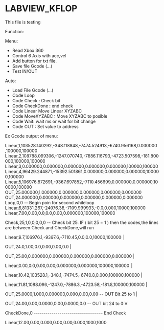 # LABVIEW_KFLOP

This file is testing

Function:

Menu:
- Read Xbox 360
- Control 6 Axis with acc,vel
- Add button for txt file.
- Save file Gcode (...) 
- Test IN/OUT

Auto:
- Load File Gcode (...)
- Code Loop
- Code Check  : Check bit 
- Code CheckDone : end check
- Code Linear Move Linear XYZABC
- Code MoveXYZABC : Move XYZABC to posible
- Code Wait: wait ms or wait for bit change
- Code OUT : Set value to address

Ex Gcode output of menu:

Linear,1,103528.140292,-348.118848,-7474.524913,-6740.956168,0.000000 ,100000,100000
Linear,2,108788.099306,-1247.070740,-7886.116793,-4723.507598,-181.800000,100000,100000
Linear,3,0.000000,0.000000,0.000000,0.000000,0.000000,100000,100000
Linear,4,96429.244871,-15392.501861,0.000000,0.000000,0.000000,100000,100000
Linear,5,106976.872691,-9367.697852,-7110.456699,0.000000,0.000000,100000,100000
OUT,25.000000,1.000000,0.000000,0.000000,0.000000,0.000000
OUT,24.000000,0.000000,0.000000,0.000000,0.000000,0.000000
Loop,0,0 -- Begin poin for second whileloop
Linear,6,81331.267,-24076.38,-7109.999933,-0.0,0.000,10000,100000
Linear,7.00,0.00,0.0,0.0,0.00,0.000000,100000,100000

Check,25,1,0,0,0,0,0 -- Check bit 25. IF ( bit 25 = 1 ) then the codes,the lines are between Check and CheckDone,will run

Linear,9.7,106976.1,-9367.6,-7110.45,0.0,0.0,10000,100000                    |

OUT,24.0,1.00,0.0,0.00,0.00,0.0                                              |

OUT,25.00,0.000000,0.000000,0.000000,0.000000,0.000000                       |

Linear,0.00,0.0,0.00,0.00,0.000000,0.000000,100000,100000                    |

Linear,10.42,103528.1,-348.1,-7474.5,-6740.8,0.000,100000,100000             |

Linear,11.81,1088.096,-1247.0,-7886.3,-4723.58,-181.8,100000,100000          |

OUT,25.0000,1.000,0.000000,0.000,0.00,0.00  -- OUT Bit 25 to 1               |

OUT,24.00,0.00,0.0000,0.00,0.0000,0.0       -- OUT bit 24 to 0               V

CheckDone,0   -----------------------------------                        End Check

Linear,12.00,0.00,0.000,0.00,0.00,0.000,1000,1000
